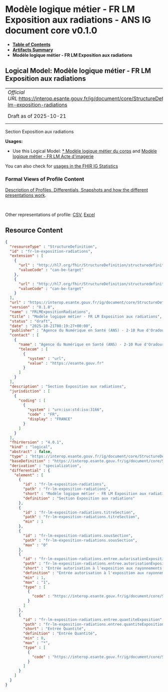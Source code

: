 # Modèle logique métier - FR LM Exposition aux radiations - ANS IG document core v0.1.0

* [**Table of Contents**](toc.md)
* [**Artifacts Summary**](artifacts.md)
* **Modèle logique métier - FR LM Exposition aux radiations**

## Logical Model: Modèle logique métier - FR LM Exposition aux radiations 

| | |
| :--- | :--- |
| *Official URL*:https://interop.esante.gouv.fr/ig/document/core/StructureDefinition/fr-lm-exposition-radiations | *Version*:0.1.0 |
| Draft as of 2025-10-21 | *Computable Name*:FRLMExpositionRadiations |

 
Section Exposition aux radiations 

**Usages:**

* Use this Logical Model: [* Modèle logique métier du corps](StructureDefinition-FRLMCorpsDocument.md) and [Modèle logique métier - FR LM Acte d'imagerie](StructureDefinition-fr-lm-acte-imagerie.md)

You can also check for [usages in the FHIR IG Statistics](https://packages2.fhir.org/xig/ans.document.fr.core|current/StructureDefinition/fr-lm-exposition-radiations)

### Formal Views of Profile Content

 [Description of Profiles, Differentials, Snapshots and how the different presentations work](http://build.fhir.org/ig/FHIR/ig-guidance/readingIgs.html#structure-definitions). 

 

Other representations of profile: [CSV](StructureDefinition-fr-lm-exposition-radiations.csv), [Excel](StructureDefinition-fr-lm-exposition-radiations.xlsx) 



## Resource Content

```json
{
  "resourceType" : "StructureDefinition",
  "id" : "fr-lm-exposition-radiations",
  "extension" : [
    {
      "url" : "http://hl7.org/fhir/StructureDefinition/structuredefinition-type-characteristics",
      "valueCode" : "can-be-target"
    },
    {
      "url" : "http://hl7.org/fhir/StructureDefinition/structuredefinition-type-characteristics",
      "valueCode" : "can-be-target"
    }
  ],
  "url" : "https://interop.esante.gouv.fr/ig/document/core/StructureDefinition/fr-lm-exposition-radiations",
  "version" : "0.1.0",
  "name" : "FRLMExpositionRadiations",
  "title" : "Modèle logique métier - FR LM Exposition aux radiations",
  "status" : "draft",
  "date" : "2025-10-21T08:19:27+00:00",
  "publisher" : "Agence du Numérique en Santé (ANS) - 2-10 Rue d'Oradour-sur-Glane, 75015 Paris",
  "contact" : [
    {
      "name" : "Agence du Numérique en Santé (ANS) - 2-10 Rue d'Oradour-sur-Glane, 75015 Paris",
      "telecom" : [
        {
          "system" : "url",
          "value" : "https://esante.gouv.fr"
        }
      ]
    }
  ],
  "description" : "Section Exposition aux radiations",
  "jurisdiction" : [
    {
      "coding" : [
        {
          "system" : "urn:iso:std:iso:3166",
          "code" : "FR",
          "display" : "FRANCE"
        }
      ]
    }
  ],
  "fhirVersion" : "4.0.1",
  "kind" : "logical",
  "abstract" : false,
  "type" : "https://interop.esante.gouv.fr/ig/document/core/StructureDefinition/fr-lm-exposition-radiations",
  "baseDefinition" : "https://interop.esante.gouv.fr/ig/document/core/StructureDefinition/fr-lm-section",
  "derivation" : "specialization",
  "differential" : {
    "element" : [
      {
        "id" : "fr-lm-exposition-radiations",
        "path" : "fr-lm-exposition-radiations",
        "short" : "Modèle logique métier - FR LM Exposition aux radiations",
        "definition" : "Section Exposition aux radiations"
      },
      {
        "id" : "fr-lm-exposition-radiations.titreSection",
        "path" : "fr-lm-exposition-radiations.titreSection",
        "min" : 1
      },
      {
        "id" : "fr-lm-exposition-radiations.sousSection",
        "path" : "fr-lm-exposition-radiations.sousSection",
        "max" : "0"
      },
      {
        "id" : "fr-lm-exposition-radiations.entree.autorisationExposition",
        "path" : "fr-lm-exposition-radiations.entree.autorisationExposition",
        "short" : "Entrée autorisation à l'exposition aux rayonnements ionisants",
        "definition" : "Entrée autorisation à l'exposition aux rayonnements ionisants",
        "min" : 1,
        "max" : "1",
        "type" : [
          {
            "code" : "https://interop.esante.gouv.fr/ig/document/core/StructureDefinition/fr-lm-autorisation-exposition"
          }
        ]
      },
      {
        "id" : "fr-lm-exposition-radiations.entree.quantiteExposition",
        "path" : "fr-lm-exposition-radiations.entree.quantiteExposition",
        "short" : "Entrée Quantité",
        "definition" : "Entrée Quantité",
        "min" : 0,
        "max" : "*",
        "type" : [
          {
            "code" : "https://interop.esante.gouv.fr/ig/document/core/StructureDefinition/fr-lm-quantite-exposition"
          }
        ]
      }
    ]
  }
}

```
